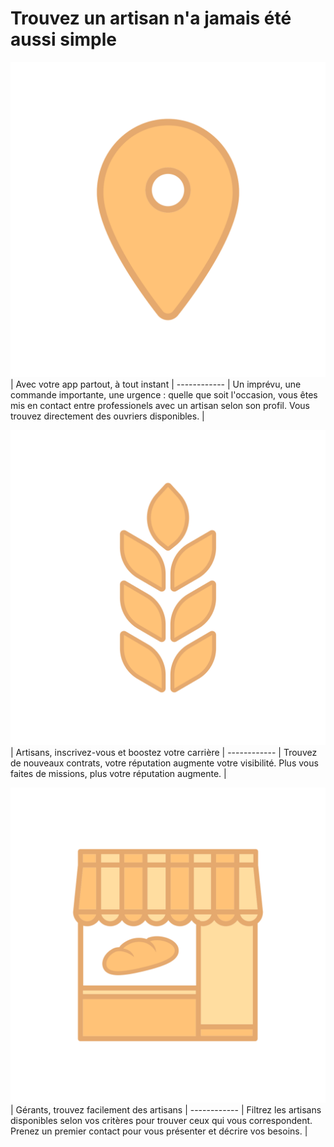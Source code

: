 # Trouvez un artisan n'a jamais été aussi simple

![Image of location](./img/localise_icon.svg) |
Avec votre app partout, à tout instant |
------------ |
Un imprévu, une commande importante, une urgence : quelle que soit l'occasion, vous êtes mis en contact entre professionels avec un artisan selon son profil. Vous trouvez directement des ouvriers disponibles. |

![Image of wheat](./img/wheat_icon.svg) |
Artisans, inscrivez-vous et boostez votre carrière |
------------ |
Trouvez de nouveaux contrats, votre réputation augmente votre visibilité. Plus vous faites de missions, plus votre réputation augmente. |

![Image of shop](./img/shop_icon.svg) |
Gérants, trouvez facilement des artisans |
------------ |
Filtrez les artisans disponibles selon vos critères pour trouver ceux qui vous correspondent. Prenez un premier contact pour vous présenter et décrire vos besoins. |

